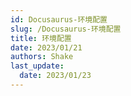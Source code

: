 ```yaml
---
id: Docusaurus-环境配置
slug: /Docusaurus-环境配置
title: 环境配置
date: 2023/01/21
authors: Shake
last_update:
  date: 2023/01/23
---
```


